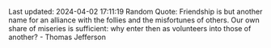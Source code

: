 Last updated: 2024-04-02 17:11:19
Random Quote: Friendship is but another name for an alliance with the follies and the misfortunes of others. Our own share of miseries is sufficient: why enter then as volunteers into those of another? - Thomas Jefferson